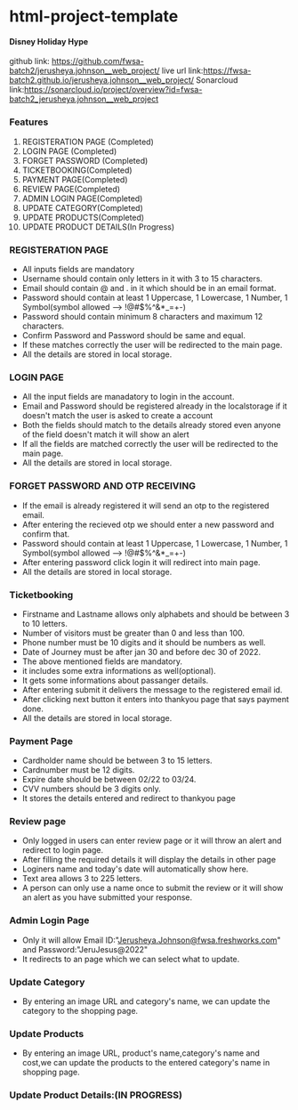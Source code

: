 # html-project-template

#### Disney Holiday Hype

github link: https://github.com/fwsa-batch2/jerusheya.johnson__web_project/
live url link:https://fwsa-batch2.github.io/jerusheya.johnson__web_project/
Sonarcloud link:https://sonarcloud.io/project/overview?id=fwsa-batch2_jerusheya.johnson__web_project


### Features

1.  REGISTERATION PAGE (Completed)
2.  LOGIN PAGE (Completed)
3.  FORGET PASSWORD (Completed)
4.  TICKETBOOKING(Completed)
5.  PAYMENT PAGE(Completed)
6.  REVIEW PAGE(Completed)
7.  ADMIN LOGIN PAGE(Completed)
8.  UPDATE CATEGORY(Completed)
9.  UPDATE PRODUCTS(Completed)
10. UPDATE PRODUCT DETAILS(In Progress)

### REGISTERATION PAGE

* All inputs fields are mandatory
* Username should contain only letters in it with 3 to 15 characters.
* Email should contain @ and . in it which should be in an email format.
* Password should contain at least 1 Uppercase, 1 Lowercase, 1 Number, 1 Symbol(symbol allowed --> !@#$%^&*_=+-)
* Password should contain minimum 8 characters and maximum 12 characters.
* Confirm Password and Password should be same and equal.
* If these matches correctly the user will be redirected to the main page.
* All the details are stored in local storage.

### LOGIN PAGE

* All the input fields are manadatory to login in the account.
* Email and Password should be registered already in the localstorage if it doesn't match the user is asked to create a account
* Both the fields should match to the details already stored even anyone of the field doesn't match it will show an alert
* If all the fields are matched correctly the user will be redirected to the main page.
* All the details are stored in local storage.

### FORGET PASSWORD AND OTP RECEIVING

* If the email is already registered it will send an otp to the registered email.
* After entering the recieved otp we should enter a new password and confirm that.
* Password should contain at least 1 Uppercase, 1 Lowercase, 1 Number, 1 Symbol(symbol allowed --> !@#$%^&*_=+-)
* After entering password click login it will redirect into main page.
* All the details are stored in local storage.


### Ticketbooking
* Firstname and Lastname allows only alphabets and should be between 3 to 10 letters.
* Number of visitors must be greater than 0 and less than 100.
* Phone number must be 10 digits and it should be numbers as well.
* Date of Journey must be after jan 30 and before dec 30 of 2022.
* The above mentioned fields are mandatory.
* it includes some extra informations as well(optional).
* It gets some informations about passanger details.
* After entering submit it delivers the message to the registered email id.
* After clicking next button it enters into thankyou page that says payment done.
* All the details are stored in local storage.

### Payment Page
* Cardholder name should be between 3 to 15 letters.
* Cardnumber must be 12 digits.
* Expire date should be between  02/22 to 03/24.
* CVV numbers should be 3 digits only.
* It stores the details entered and redirect to thankyou page

### Review page
* Only logged in users can enter review page or it will throw an alert and redirect to login page.
* After filling the required details it will display the details in other page
* Loginers name and today's date will automatically show here.
* Text area allows 3 to 225 letters.
* A person can only use a name once to submit the review or it will show an alert as you have submitted your response.

### Admin Login Page

* Only it will allow Email ID:"Jerusheya.Johnson@fwsa.freshworks.com" and Password:"JeruJesus@2022"
* It redirects to an page which we can select what to update.

### Update Category

* By entering an image URL and category's name, we can update the category to the shopping page.

### Update Products

* By entering an image URL, product's name,category's name and cost,we can update the products to the entered category's name  in shopping page.

### Update Product Details:(IN PROGRESS)












